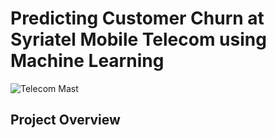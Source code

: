 # Predicting Customer Churn at Syriatel Mobile Telecom using Machine Learning

![Telecom Mast](http://localhost:8888/view/plots/telecom.jpg)

## Project Overview